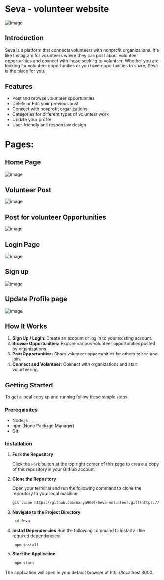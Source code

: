 # Seva - volunteer website

![image](https://github.com/Aanya9693/Seva-Volunteer-website-/assets/101557638/11d259c0-48c9-4925-a9be-349d4148ffe4)


## Introduction

Seva is a platform that connects volunteers with nonprofit organizations. It's like Instagram for volunteers where they can post about volunteer opportunities and connect with those seeking to volunteer. Whether you are looking for volunteer opportunities or you have opportunities to share, Seva is the place for you.

## Features

- Post and browse volunteer opportunities
- Delete or Edit your previous post
- Connect with nonprofit organizations
- Categories for different types of volunteer work
- Update your profile
- User-friendly and responsive design

# Pages: 

## Home Page
![image](https://github.com/Aanya9693/Seva-Volunteer-website-/assets/101557638/11d259c0-48c9-4925-a9be-349d4148ffe4)

## Volunteer Post
![image](https://github.com/Aanya9693/Seva-Volunteer-website-/assets/101557638/f841041b-db17-4c00-96c5-f368983a5364)


## Post for volunteer Opportunities
![image](https://github.com/Aanya9693/Seva-Volunteer-website-/assets/101557638/9d675e92-3301-4f70-9940-4eabc3c95012)



## Login Page
![image](https://github.com/Aanya9693/Seva-Volunteer-website-/assets/101557638/b4dcca9f-0987-480d-81b1-cd24942c0485)



## Sign up
![image](https://github.com/Aanya9693/Seva-Volunteer-website-/assets/101557638/8f43a124-b27a-4743-9a10-bf169e668156)


## Update Profile page
![image](https://github.com/Aanya9693/Seva-Volunteer-website-/assets/101557638/5ee031f6-772e-4b07-9b83-6aae183d8ae6)


## How It Works

1. **Sign Up / Login:** Create an account or log in to your existing account.
2. **Browse Opportunities:** Explore various volunteer opportunities posted by organizations.
3. **Post Opportunities:** Share volunteer opportunities for others to see and join.
4. **Connect and Volunteer:** Connect with organizations and start volunteering.


## Getting Started

To get a local copy up and running follow these simple steps.

### Prerequisites

- Node.js
- npm (Node Package Manager)
- Git

### Installation

1. **Fork the Repository**

   Click the `Fork` button at the top right corner of this page to create a copy of this repository in your GitHub account.

2. **Clone the Repository**

   Open your terminal and run the following command to clone the repository to your local machine:

   ```sh
   git clone https://github.com/Aanya9693/Seva-volunteer.git](https://github.com/Aanya9693/Seva-Volunteer-website-.git

3. **Navigate to the Project Directory**

   ```sh
    cd Seva
4. **Install Dependencies**
     Run the following command to install all the required dependencies:
    ```sh
     npm install
5. **Start the Application**
   ```sh
    npm start
   
The application will open in your default browser at http://localhost:3000.
